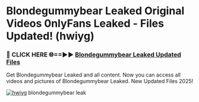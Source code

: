 # Blondegummybear Leaked Original Videos 0nlyFans Leaked - Files Updated! (hwiyg)

<h3>🔴 CLICK HERE 🌐==►► <a href="https://tinyurl.com/2wckxsce" rel="nofollow">Blondegummybear Leaked Updated Files</a></h3>

Get Blondegummybear Leaked and all content. Now you can access all videos and pictures of Blondegummybear Leaked. New Updated Files 2025!

[![hwiyg](https://i.imgur.com/AFduVYN.gif)](https://tinyurl.com/2wckxsce)
blondegummybear leak
